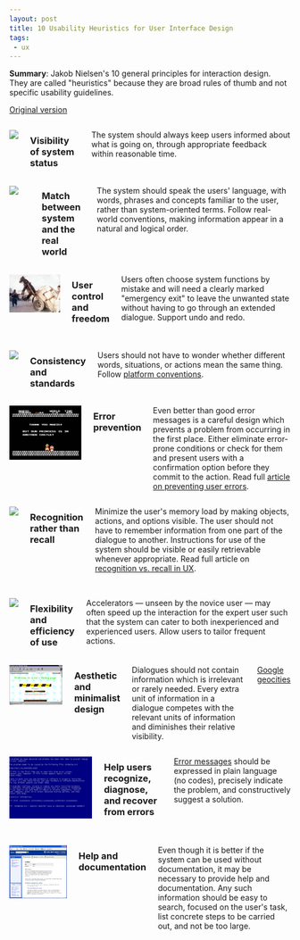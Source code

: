 ```yaml
---
layout: post
title: 10 Usability Heuristics for User Interface Design
tags:
 - ux
---
```


**Summary**: Jakob Nielsen's 10 general principles for interaction design. They are called "heuristics" because they are broad rules of thumb and not specific usability guidelines.

[Original version](https://www.nngroup.com/articles/ten-usability-heuristics/)


<div class="row">
  <div class="columns medium-4 large-4">
    <p><img src="http://placehold.it/400x300"></p>
    <h3>Visibility of system status</h3>
    <p>The system should always keep users informed about what is going on, through appropriate feedback within reasonable time.</p>
  </div>
  <div class="columns medium-4 large-4">
    <p><img src="http://placehold.it/400x300"><p>
    <h3>Match between system and the real world</h3>
    <p>The system should speak the users' language, with words, phrases and concepts familiar to the user, rather than system-oriented terms. Follow real-world conventions, making information appear in a natural and logical order.</p>
  </div>
  <div class="columns medium-4 large-4">
    <p><img src="/assets/posts/10-usability-heuristics-for-user-interface-design/donkey-in-air.jpg" class="vertical-rhythm"></p>
    <h3>User control and freedom</h3>
    <p>Users often choose system functions by mistake and will need a clearly marked "emergency exit" to leave the unwanted state without having to go through an extended dialogue. Support undo and redo.</p>
  </div>
</div>
<br>

<div class="row">
  <div class="columns medium-4 large-4">
    <p><img src="http://placehold.it/400x300"></p>
    <h3>Consistency and standards</h3>
    <p>Users should not have to wonder whether different words, situations, or actions mean the same thing. Follow <a href="https://www.nngroup.com/articles/do-interface-standards-stifle-design-creativity/">platform conventions</a>.</p>
  </div>
  <div class="columns medium-4 large-4">
    <p><img src="/assets/posts/10-usability-heuristics-for-user-interface-design/mario.jpg"></p>
    <h3>Error prevention</h3>
    <p>Even better than good error messages is a careful design which prevents a problem from occurring in the first place. Either eliminate error-prone conditions or check for them and present users with a confirmation option before they commit to the action. Read full <a href="https://www.nngroup.com/articles/slips/">article on preventing user errors</a>.</p>
  </div>
  <div class="columns medium-4 large-4">
    <p><img src="http://placehold.it/400x300"></p>
    <h3>Recognition rather than recall</h3>
    <p>Minimize the user's memory load by making objects, actions, and options visible. The user should not have to remember information from one part of the dialogue to another. Instructions for use of the system should be visible or easily retrievable whenever appropriate. Read full article on <a href="http://www.nngroup.com/articles/recognition-and-recall/">recognition vs. recall in UX</a>.</p>
  </div>
</div>
<br>

<div class="row">
  <div class="columns medium-4 large-4">
    <p><img src="http://placehold.it/400x300"></p>
    <h3>Flexibility and efficiency of use</h3>
    <p>Accelerators — unseen by the novice user — may often speed up the interaction for the expert user such that the system can cater to both inexperienced and experienced users. Allow users to tailor frequent actions.</p>
  </div>
  <div class="columns medium-4 large-4">
    <p><img src="/assets/posts/10-usability-heuristics-for-user-interface-design/geocities.png"></p>
    <h3>Aesthetic and minimalist design</h3>
    <p>Dialogues should not contain information which is irrelevant or rarely needed. Every extra unit of information in a dialogue competes with the relevant units of information and diminishes their relative visibility.</p>
    <p><a href="https://www.google.ru/search?q=geocities&tbm=isch">Google geocities</a></p>
  </div>
  <div class="columns medium-4 large-4">
    <p><img src="/assets/posts/10-usability-heuristics-for-user-interface-design/Windows_XP_BSOD.png"></p>
    <h3>Help users recognize, diagnose, and recover from errors</h3>
    <p><a href="https://www.nngroup.com/articles/error-message-guidelines/">Error messages</a> should be expressed in plain language (no codes), precisely indicate the problem, and constructively suggest a solution.</p>
  </div>
</div>
<br>

<div class="row">
  <div class="columns medium-4 large-4 end">
    <p><img src="/assets/posts/10-usability-heuristics-for-user-interface-design/useless_help.png"></p>
    <h3>Help and documentation</h3>
    <p>Even though it is better if the system can be used without documentation, it may be necessary to provide help and documentation. Any such information should be easy to search, focused on the user's task, list concrete steps to be carried out, and not be too large.</p>
  </div>
</div>
